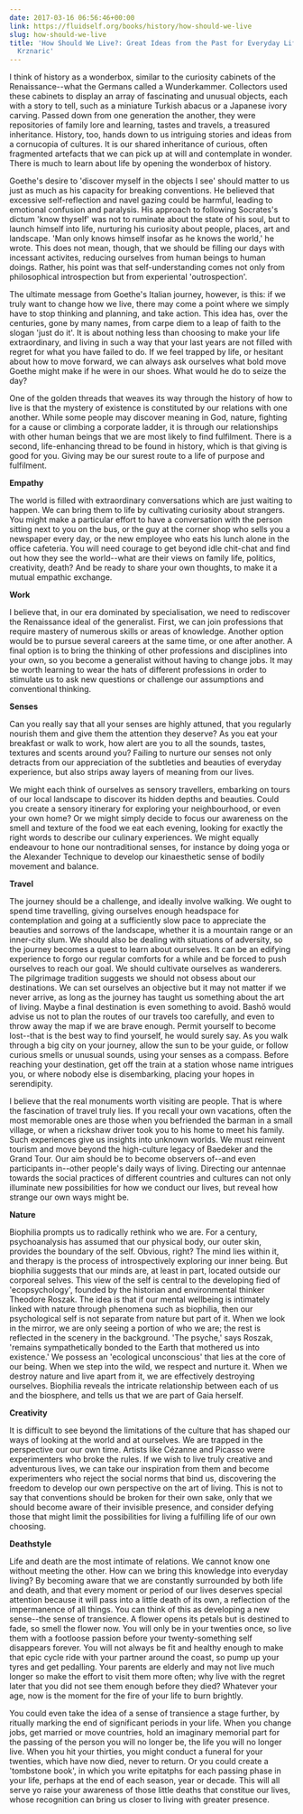 ```yaml
---
date: 2017-03-16 06:56:46+00:00
link: https://fluidself.org/books/history/how-should-we-live
slug: how-should-we-live
title: 'How Should We Live?: Great Ideas from the Past for Everyday Life - by Roman
  Krznaric'
---
```


I think of history as a wonderbox, similar to the curiosity cabinets of the Renaissance--what the Germans called a Wunderkammer. Collectors used these cabinets to display an array of fascinating and unusual objects, each with a story to tell, such as a miniature Turkish abacus or a Japanese ivory carving. Passed down from one generation the another, they were repositories of family lore and learning, tastes and travels, a treasured inheritance. History, too, hands down to us intriguing stories and ideas from a cornucopia of cultures. It is our shared inheritance of curious, often fragmented artefacts that we can pick up at will and contemplate in wonder. There is much to learn about life by opening the wonderbox of history.

Goethe's desire to 'discover myself in the objects I see' should matter to us just as much as his capacity for breaking conventions. He believed that excessive self-reflection and navel gazing could be harmful, leading to emotional confusion and paralysis. His approach to following Socrates's dictum 'know thyself' was not to ruminate about the state of his soul, but to launch himself into life, nurturing his curiosity about people, places, art and landscape. 'Man only knows himself insofar as he knows the world,' he wrote. This does not mean, though, that we should be filling our days with incessant activites, reducing ourselves from human beings to human doings. Rather, his point was that self-understanding comes not only from philosophical introspection but from experiental 'outrospection'.

The ultimate message from Goethe's Italian journey, however, is this: if we truly want to change how we live, there may come a point where we simply have to stop thinking and planning, and take action. This idea has, over the centuries, gone by many names, from carpe diem to a leap of faith to the slogan 'just do it'. It is about nothing less than choosing to make your life extraordinary, and living in such a way that your last years are not filled with regret for what you have failed to do. If we feel trapped by life, or hesitant about how to move forward, we can always ask ourselves what bold move Goethe might make if he were in our shoes. What would he do to seize the day?

One of the golden threads that weaves its way through the history of how to live is that the mystery of existence is constituted by our relations with one another. While some people may discover meaning in God, nature, fighting for a cause or climbing a corporate ladder, it is through our relationships with other human beings that we are most likely to find fulfilment. There is a second, life-enhancing thread to be found in history, which is that giving is good for you. Giving may be our surest route to a life of purpose and fulfilment.

**Empathy**

The world is filled with extraordinary conversations which are just waiting to happen. We can bring them to life by cultivating curiosity about strangers. You might make a particular effort to have a conversation with the person sitting next to you on the bus, or the guy at the corner shop who sells you a newspaper every day, or the new employee who eats his lunch alone in the office cafeteria. You will need courage to get beyond idle chit-chat and find out how they see the world--what are their views on family life, politics, creativity, death? And be ready to share your own thoughts, to make it a mutual empathic exchange.

**Work**

I believe that, in our era dominated by specialisation, we need to rediscover the Renaissance ideal of the generalist. First, we can join professions that require mastery of numerous skills or areas of knowledge. Another option would be to pursue several careers at the same time, or one after another. A final option is to bring the thinking of other professions and disciplines into your own, so you become a generalist without having to change jobs. It may be worth learning to wear the hats of different professions in order to stimulate us to ask new questions or challenge our assumptions and conventional thinking.

**Senses**

Can you really say that all your senses are highly attuned, that you regularly nourish them and give them the attention they deserve? As you eat your breakfast or walk to work, how alert are you to all the sounds, tastes, textures and scents around you? Failing to nurture our senses not only detracts from our appreciation of the subtleties and beauties of everyday experience, but also strips away layers of meaning from our lives.

We might each think of ourselves as sensory travellers, embarking on tours of our local landscape to discover its hidden depths and beauties. Could you create a sensory itinerary for exploring your neighbourhood, or even your own home? Or we might simply decide to focus our awareness on the smell and texture of the food we eat each evening, looking for exactly the right words to describe our culinary experiences. We might equally endeavour to hone our nontraditional senses, for instance by doing yoga or the Alexander Technique to develop our kinaesthetic sense of bodily movement and balance.

**Travel**

The journey should be a challenge, and ideally involve walking. We ought to spend time travelling, giving ourselves enough headspace for contemplation and going at a sufficiently slow pace to appreciate the beauties and sorrows of the landscape, whether it is a mountain range or an inner-city slum. We should also be dealing with situations of adversity, so the journey becomes a quest to learn about ourselves. It can be an edifying experience to forgo our regular comforts for a while and be forced to push ourselves to reach our goal. We should cultivate ourselves as wanderers. The pilgrimage tradition suggests we should not obsess about our destinations. We can set ourselves an objective but it may not matter if we never arrive, as long as the journey has taught us something about the art of living. Maybe a final destination is even something to avoid. Bashō would advise us not to plan the routes of our travels too carefully, and even to throw away the map if we are brave enough. Permit yourself to become lost--that is the best way to find yourself, he would surely say. As you walk through a big city on your journey, allow the sun to be your guide, or follow curious smells or unusual sounds, using your senses as a compass. Before reaching your destination, get off the train at a station whose name intrigues you, or where nobody else is disembarking, placing your hopes in serendipity.

I believe that the real monuments worth visiting are people. That is where the fascination of travel truly lies. If you recall your own vacations, often the most memorable ones are those when you befriended the barman in a small village, or when a rickshaw driver took you to his home to meet his family. Such experiences give us insights into unknown worlds. We must reinvent tourism and move beyond the high-culture legacy of Baedeker and the Grand Tour. Our aim should be to become observers of--and even participants in--other people's daily ways of living. Directing our antennae towards the social practices of different countries and cultures can not only illuminate new possibilities for how we conduct our lives, but reveal how strange our own ways might be.

**Nature**

Biophilia prompts us to radically rethink who we are. For a century, psychoanalysis has assumed that our physical body, our outer skin, provides the boundary of the self. Obvious, right? The mind lies within it, and therapy is the process of introspectively exploring our inner being. But biophilia suggests that our minds are, at least in part, located outside our corporeal selves. This view of the self is central to the developing fied of 'ecopsychology', founded by the historian and environmental thinker Theodore Roszak. The idea is that if our mental wellbeing is intimately linked with nature through phenomena such as biophilia, then our psychological self is not separate from nature but part of it. When we look in the mirror, we are only seeing a portion of who we are; the rest is reflected in the scenery in the background. 'The psyche,' says Roszak, 'remains sympathetically bonded to the Earth that mothered us into existence.' We possess an 'ecological unconscious' that lies at the core of our being. When we step into the wild, we respect and nurture it. When we destroy nature and live apart from it, we are effectively destroying ourselves. Biophilia reveals the intricate relationship between each of us and the biosphere, and tells us that we are part of Gaia herself.

**Creativity**

It is difficult to see beyond the limitations of the culture that has shaped our ways of looking at the world and at ourselves. We are trapped in the perspective our our own time. Artists like Cézanne and Picasso were experimenters who broke the rules. If we wish to live truly creative and adventurous lives, we can take our inspiration from them and become experimenters who reject the social norms that bind us, discovering the freedom to develop our own perspective on the art of living. This is not to say that conventions should be broken for their own sake, only that we should become aware of their invisible presence, and consider defying those that might limit the possibilities for living a fulfilling life of our own choosing.

**Deathstyle**

Life and death are the most intimate of relations. We cannot know one without meeting the other. How can we bring this knowledge into everyday living? By becoming aware that we are constantly surrounded by both life and death, and that every moment or period of our lives deserves special attention because it will pass into a little death of its own, a reflection of the impermanence of all things. You can think of this as developing a new sense--the sense of transience. A flower opens its petals but is destined to fade, so smell the flower now. You will only be in your twenties once, so live them with a footloose passion before your twenty-something self disappears forever. You will not always be fit and healthy enough to make that epic cycle ride with your partner around the coast, so pump up your tyres and get pedalling. Your parents are elderly and may not live much longer so make the effort to visit them more often; why live with the regret later that you did not see them enough before they died? Whatever your age, now is the moment for the fire of your life to burn brightly.

You could even take the idea of a sense of transience a stage further, by ritually marking the end of significant periods in your life. When you change jobs, get married or move countries, hold an imaginary memorial part for the passing of the person you will no longer be, the life you will no longer live. When you hit your thirties, you might conduct a funeral for your twenties, which have now died, never to return. Or you could create a 'tombstone book', in which you write epitatphs for each passing phase in your life, perhaps at the end of each season, year or decade. This will all serve yo raise your awareness of those little deaths that constitue our lives, whose recognition can bring us closer to living with greater presence.
